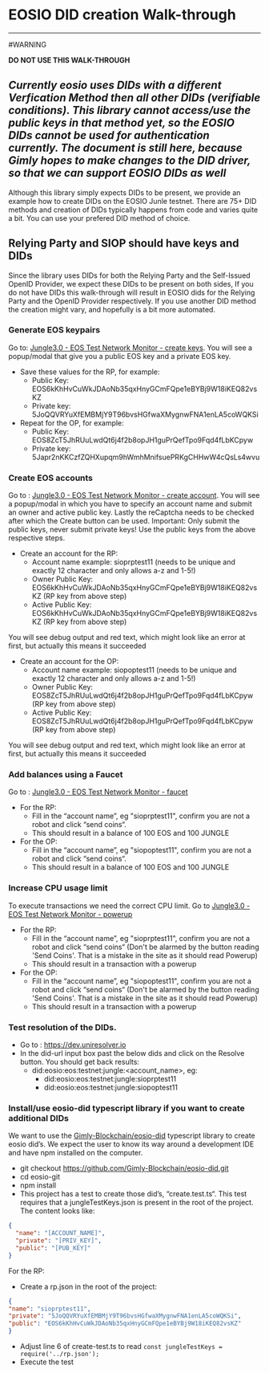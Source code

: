 # EOSIO DID creation Walk-through

---
#WARNING

**DO NOT USE THIS WALK-THROUGH**

_Currently eosio uses DIDs with a different Verfication Method then all other DIDs (verifiable conditions). This library cannot access/use the public keys in that method yet, so the EOSIO DIDs cannot be used for authentication currently.
The document is still here, because Gimly hopes to make changes to the DID driver, so that we can support EOSIO DIDs as well_
---

Although this library simply expects DIDs to be present, we provide an example how to create DIDs on the EOSIO Junle testnet. There are 75+ DID methods and creation of DIDs typically happens from code and varies quite a bit. You can use your prefered DID method of choice.

## Relying Party and SIOP should have keys and DIDs
Since the library uses DIDs for both the Relying Party and the Self-Issued OpenID Provider, we expect these DIDs to be present on both sides, If you do not have DIDs this walk-through will result in EOSIO dids for the Relying Party and the OpenID Provider respectively. If you use another DID method the creation might vary, and hopefully is a bit more automated.

### Generate EOS keypairs
Go to: [Jungle3.0 - EOS Test Network Monitor - create keys](https://monitor3.jungletestnet.io/#createKey). You will see a popup/modal that give you a public EOS key and a private EOS key.

- Save these values for the RP, for example:
  - Public Key: EOS6kKhHvCuWkJDAoNb35qxHnyGCmFQpe1eBYBj9W18iKEQ82vsKZ 
  - Private key: 5JoQQVRYuXfEMBMjY9T96bvsHGfwaXMygnwFNA1enLA5coWQKSi
- Repeat for the OP, for example:
  - Public Key: EOS8ZcT5JhRUuLwdQt6j4f2b8opJH1guPrQefTpo9Fqd4fLbKCpyw 
  - Private key: 5Japr2nKKCzfZQHXupqm9hWmhMnifsuePRKgCHHwW4cQsLs4wvu

### Create EOS accounts
Go to : [Jungle3.0 - EOS Test Network Monitor - create account](https://monitor3.jungletestnet.io/#account). You will see a popup/modal in which you have to specify an account name and submit an owner and active public key. Lastly the reCaptcha needs to be checked after which the Create button can be used. Important: Only submit the public keys, never submit private keys! Use the public keys from the above respective steps.

- Create an account for the RP:
  - Account name example: sioprptest11 (needs to be unique and exactly 12 character and only allows a-z and 1-5!)
  - Owner Public Key: EOS6kKhHvCuWkJDAoNb35qxHnyGCmFQpe1eBYBj9W18iKEQ82vsKZ (RP key from above step)
  - Active Public Key: EOS6kKhHvCuWkJDAoNb35qxHnyGCmFQpe1eBYBj9W18iKEQ82vsKZ (RP key from above step)

You will see debug output and red text, which might look like an error at first, but actually this means it succeeded

- Create an account for the OP:
    - Account name example: siopoptest11 (needs to be unique and exactly 12 character and only allows a-z and 1-5!)
    - Owner Public Key: EOS8ZcT5JhRUuLwdQt6j4f2b8opJH1guPrQefTpo9Fqd4fLbKCpyw (RP key from above step)
    - Active Public Key: EOS8ZcT5JhRUuLwdQt6j4f2b8opJH1guPrQefTpo9Fqd4fLbKCpyw (RP key from above step)

You will see debug output and red text, which might look like an error at first, but actually this means it succeeded

### Add balances using a Faucet
Go to : [Jungle3.0 - EOS Test Network Monitor - faucet](https://monitor3.jungletestnet.io/#faucet)

- For the RP:
  - Fill in the “account name”, eg "sioprptest11", confirm you are not a robot and click “send coins“.
  - This should result in a balance of 100 EOS and 100 JUNGLE
- For the OP:
  - Fill in the “account name”, eg "siopoptest11", confirm you are not a robot and click “send coins“.
  - This should result in a balance of 100 EOS and 100 JUNGLE

### Increase CPU usage limit
To execute transactions we need the correct CPU limit. 
Go to [Jungle3.0 - EOS Test Network Monitor - powerup](https://monitor3.jungletestnet.io/#powerup)

- For the RP:
  - Fill in the “account name”, eg "sioprptest11", confirm you are not a robot and click “send coins“ (Don't be alarmed by the button reading 'Send Coins'. That is a mistake in the site as it should read Powerup)
  - This should result in a transaction with a powerup
- For the OP:
    - Fill in the “account name”, eg "siopoptest11", confirm you are not a robot and click “send coins“ (Don't be alarmed by the button reading 'Send Coins'. That is a mistake in the site as it should read Powerup)
    - This should result in a transaction with a powerup

### Test resolution of the DIDs.

- Go to : https://dev.uniresolver.io
- In the did-url input box past the below dids and click on the Resolve button. You should get back results:
  - did:eosio:eos:testnet:jungle:<account_name>, eg:
    - did:eosio:eos:testnet:jungle:sioprptest11
    - did:eosio:eos:testnet:jungle:siopoptest11



### Install/use eosio-did typescript library if you want to create additional DIDs
We want to use the [Gimly-Blockchain/eosio-did](https://github.com/Gimly-Blockchain/eosio-did) typescript library to create eosio did’s. We expect the user to know its way around a development IDE and have npm installed on the computer.


- git checkout https://github.com/Gimly-Blockchain/eosio-did.git
- cd eosio-git
- npm install
- This project has a test to create those did’s, “create.test.ts“. This test requires that a jungleTestKeys.json is present in the root of the project. The content looks like:
```json
{
  "name": "[ACCOUNT_NAME]",
  "private": "[PRIV_KEY]",
  "public": "[PUB_KEY]"
}
```

For the RP:
- Create a rp.json in the root of the project:
```json
{
"name": "sioprptest11",
"private": "5JoQQVRYuXfEMBMjY9T96bvsHGfwaXMygnwFNA1enLA5coWQKSi",
"public": "EOS6kKhHvCuWkJDAoNb35qxHnyGCmFQpe1eBYBj9W18iKEQ82vsKZ"
}
```
- Adjust line 6 of create-test.ts to read `const jungleTestKeys = require('../rp.json');`
- Execute the test
